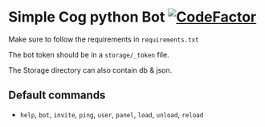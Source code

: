# Simple Cog python Bot [![CodeFactor](https://www.codefactor.io/repository/github/sigmanificient/simplepythonbot/badge)](https://www.codefactor.io/repository/github/sigmanificient/simplepythonbot)

Make sure to follow the requirements in `requirements.txt`

The bot token should be in a `storage/_token` file.

The Storage directory can also contain db & json.

## Default commands
- `help`, `bot`, `invite`, `ping`, `user`, `panel`, `load`, `unload`, `reload`
